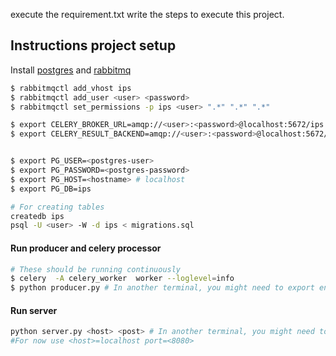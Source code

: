 execute the requirement.txt
write the steps to execute this project.


## Instructions project setup

Install [postgres](https://www.postgresql.org/download/) 
and [rabbitmq](https://www.rabbitmq.com/download.html)
```bash
$ rabbitmqctl add_vhost ips
$ rabbitmqctl add_user <user> <password>
$ rabbitmqctl set_permissions -p ips <user> ".*" ".*" ".*"

$ export CELERY_BROKER_URL=amqp://<user>:<password>@localhost:5672/ips
$ export CELERY_RESULT_BACKEND=amqp://<user>:<password>@localhost:5672/ips


$ export PG_USER=<postgres-user>
$ export PG_PASSWORD=<postgres-password>
$ export PG_HOST=<hostname> # localhost 
$ export PG_DB=ips

# For creating tables
createdb ips
psql -U <user> -W -d ips < migrations.sql

```

#### Run producer and celery processor
```bash
# These should be running continuously
$ celery  -A celery_worker  worker --loglevel=info
$ python producer.py # In another terminal, you might need to export env variables again
``` 

#### Run server
```bash
python server.py <host> <post> # In another terminal, you might need to export env variables again
#For now use <host>=localhost port=<8080>

```
